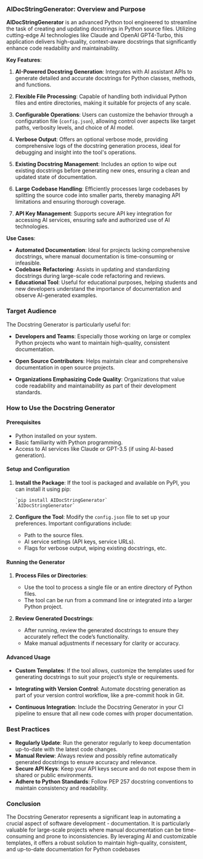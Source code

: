 ### AIDocStringGenerator: Overview and Purpose

**AIDocStringGenerator** is an advanced Python tool engineered to streamline the task of creating and updating docstrings in Python source files. Utilizing cutting-edge AI technologies like Claude and OpenAI GPT4-Turbo, this application delivers high-quality, context-aware docstrings that significantly enhance code readability and maintainability.

**Key Features**:

1.  **AI-Powered Docstring Generation**: Integrates with AI assistant APIs to generate detailed and accurate docstrings for Python classes, methods, and functions.
    
2.  **Flexible File Processing**: Capable of handling both individual Python files and entire directories, making it suitable for projects of any scale.
    
3.  **Configurable Operations**: Users can customize the behavior through a configuration file (`config.json`), allowing control over aspects like target paths, verbosity levels, and choice of AI model.
    
4.  **Verbose Output**: Offers an optional verbose mode, providing comprehensive logs of the docstring generation process, ideal for debugging and insight into the tool's operations.
    
5.  **Existing Docstring Management**: Includes an option to wipe out existing docstrings before generating new ones, ensuring a clean and updated state of documentation.
    
6.  **Large Codebase Handling**: Efficiently processes large codebases by splitting the source code into smaller parts, thereby managing API limitations and ensuring thorough coverage.
    
7.  **API Key Management**: Supports secure API key integration for accessing AI services, ensuring safe and authorized use of AI technologies.
    

**Use Cases**:

-   **Automated Documentation**: Ideal for projects lacking comprehensive docstrings, where manual documentation is time-consuming or infeasible.
-   **Codebase Refactoring**: Assists in updating and standardizing docstrings during large-scale code refactoring and reviews.
-   **Educational Tool**: Useful for educational purposes, helping students and new developers understand the importance of documentation and observe AI-generated examples.
    

### Target Audience

The Docstring Generator is particularly useful for:

-   **Developers and Teams**: Especially those working on large or complex Python projects who want to maintain high-quality, consistent documentation.
    
-   **Open Source Contributors**: Helps maintain clear and comprehensive documentation in open source projects.
    
-   **Organizations Emphasizing Code Quality**: Organizations that value code readability and maintainability as part of their development standards.
    

### How to Use the Docstring Generator

#### Prerequisites

-   Python installed on your system.
-   Basic familiarity with Python programming.
-   Access to AI services like Claude or GPT-3.5 (if using AI-based generation).

#### Setup and Configuration

1.  **Install the Package**: If the tool is packaged and available on PyPI, you can install it using pip:
    
        `pip install AIDocStringGenerator` 
		`AIDocStringGenerator` 
    

2.  **Configure the Tool**: Modify the `config.json` file to set up your preferences. Important configurations include:
    
    -   Path to the source files.
    -   AI service settings (API keys, service URLs).
    -   Flags for verbose output, wiping existing docstrings, etc.

#### Running the Generator

1.  **Process Files or Directories**:
    
    -   Use the tool to process a single file or an entire directory of Python files.
    -   The tool can be run from a command line or integrated into a larger Python project.
2.  **Review Generated Docstrings**:
    
    -   After running, review the generated docstrings to ensure they accurately reflect the code’s functionality.
    -   Make manual adjustments if necessary for clarity or accuracy.

#### Advanced Usage

-   **Custom Templates**: If the tool allows, customize the templates used for generating docstrings to suit your project’s style or requirements.
    
-   **Integrating with Version Control**: Automate docstring generation as part of your version control workflow, like a pre-commit hook in Git.
    
-   **Continuous Integration**: Include the Docstring Generator in your CI pipeline to ensure that all new code comes with proper documentation.
    

### Best Practices

-   **Regularly Update**: Run the generator regularly to keep documentation up-to-date with the latest code changes.
-   **Manual Review**: Always review and possibly refine automatically generated docstrings to ensure accuracy and relevance.
-   **Secure API Keys**: Keep your API keys secure and do not expose them in shared or public environments.
-   **Adhere to Python Standards**: Follow PEP 257 docstring conventions to maintain consistency and readability.

### Conclusion

The Docstring Generator represents a significant leap in automating a crucial aspect of software development - documentation. It is particularly valuable for large-scale projects where manual documentation can be time-consuming and prone to inconsistencies. By leveraging AI and customizable templates, it offers a robust solution to maintain high-quality, consistent, and up-to-date documentation for Python codebases
 